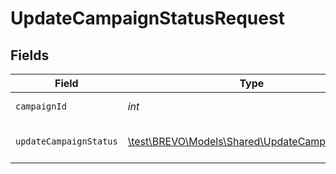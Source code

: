 # UpdateCampaignStatusRequest


## Fields

| Field                                                                                         | Type                                                                                          | Required                                                                                      | Description                                                                                   | Example                                                                                       |
| --------------------------------------------------------------------------------------------- | --------------------------------------------------------------------------------------------- | --------------------------------------------------------------------------------------------- | --------------------------------------------------------------------------------------------- | --------------------------------------------------------------------------------------------- |
| `campaignId`                                                                                  | *int*                                                                                         | :heavy_check_mark:                                                                            | Id of the campaign                                                                            |                                                                                               |
| `updateCampaignStatus`                                                                        | [\test\BREVO\Models\Shared\UpdateCampaignStatus](../../Models/Shared/UpdateCampaignStatus.md) | :heavy_check_mark:                                                                            | Status of the campaign                                                                        | draft                                                                                         |